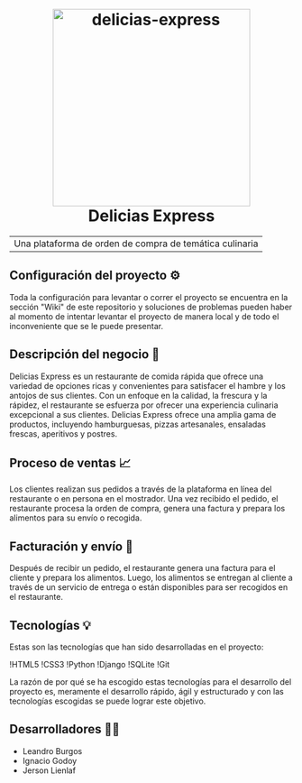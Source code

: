 <h1 align="center">
  <br>
  <img src="https://i.imgur.com/AXojE6p.png" alt="delicias-express" width="350" />
  <br>
    Delicias Express
  <br>
</h1>

<table align="center">
  <tr>
    <td>Una plataforma de orden de compra de temática culinaria</td>
  </tr>
</table>

## Configuración del proyecto ⚙️

Toda la configuración para levantar o correr el proyecto se encuentra en la sección "Wiki" de este repositorio y soluciones de problemas pueden haber al
momento de intentar levantar el proyecto de manera local y de todo el inconveniente que se le puede presentar.

## Descripción del negocio 📄

Delicias Express es un restaurante de comida rápida que ofrece una variedad de opciones ricas y convenientes para satisfacer el hambre y los antojos de sus clientes.
Con un enfoque en la calidad, la frescura y la rápidez, el restaurante se esfuerza por ofrecer una experiencia culinaria excepcional a sus clientes. Delicias Express 
ofrece una amplia gama de productos, incluyendo hamburguesas, pizzas artesanales, ensaladas frescas, aperitivos y postres.

## Proceso de ventas 📈

Los clientes realizan sus pedidos a través de la plataforma en línea del restaurante o en persona en el mostrador. Una vez recibido el pedido, el restaurante procesa la
orden de compra, genera una factura y prepara los alimentos para su envío o recogida.

## Facturación y envío 🛵

Después de recibir un pedido, el restaurante genera una factura para el cliente y prepara los alimentos. Luego, los alimentos se entregan al cliente a través de un servicio
de entrega o están disponibles para ser recogidos en el restaurante.

## Tecnologías 💡

Estas son las tecnologías que han sido desarrolladas en el proyecto:

!HTML5
!CSS3
!Python
!Django
!SQLite
!Git

La razón de por qué se ha escogido estas tecnologías para el desarrollo del proyecto es, meramente el desarrollo rápido, ágil y estructurado y con las tecnologías escogidas se puede
lograr este objetivo.

## Desarrolladores 🧑‍💻

- Leandro Burgos
- Ignacio Godoy
- Jerson Lienlaf
